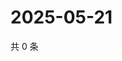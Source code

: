 # 2025-05-21

共 0 条

<!-- BEGIN ZHIHUQUESTIONS -->
<!-- 最后更新时间 Wed May 21 2025 01:10:19 GMT+0800 (China Standard Time) -->

<!-- END ZHIHUQUESTIONS -->
